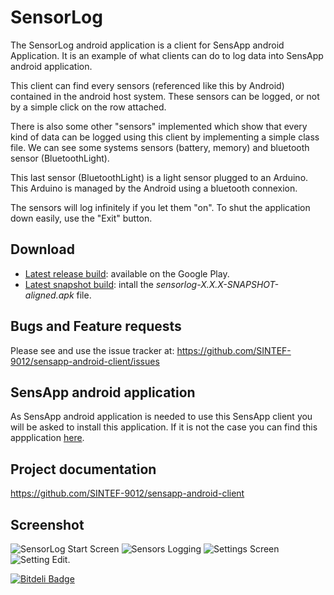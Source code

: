 SensorLog
============================

The SensorLog android application is a client for SensApp android Application. It is an example of what clients can do to log data into SensApp android application.

This client can find every sensors (referenced like this by Android) contained in the android host system. These sensors can be logged, or not by a simple click on the row attached.

There is also some other "sensors" implemented which show that every kind of data can be logged using this client by implementing a simple class file.
We can see some systems sensors (battery, memory) and bluetooth sensor (BluetoothLight).

This last sensor (BluetoothLight) is a light sensor plugged to an Arduino. This Arduino is managed by the Android using a bluetooth connexion.

The sensors will log infinitely if you let them "on". To shut the application down easily, use the "Exit" button.

Download
---------------------
* [Latest release build](https://play.google.com/store/apps/details?id=org.sensapp.android.sensappdroid.clientsamples.sensorlogger): available on the Google Play.
* [Latest snapshot build](http://build.thingml.org/job/Build%20SensApp%20Android/lastSuccessfulBuild/org.sensapp.android$sensappdroid-main/): intall the *sensorlog-X.X.X-SNAPSHOT-aligned.apk* file.

Bugs and Feature requests
-------------------------
Please see and use the issue tracker at: https://github.com/SINTEF-9012/sensapp-android-client/issues

SensApp android application
-------------------------
As SensApp android application is needed to use this SensApp client you will be asked to install this application. If it is not the case you can find this appplication [here](https://play.google.com/store/apps/details?id=org.sensapp.android.sensappdroid).

Project documentation
------------------------
https://github.com/SINTEF-9012/sensapp-android-client

Screenshot
-------------------------
![SensorLog Start Screen](https://raw.github.com/SINTEF-9012/sensapp-android-client/master/extra/screenshot/startscreen.png) ![Sensors Logging](https://raw.github.com/SINTEF-9012/sensapp-android-client/master/extra/screenshot/startedsensors.png) ![Settings Screen](https://raw.github.com/SINTEF-9012/sensapp-android-client/master/extra/screenshot/settingsscreen.png) ![Setting Edit](https://raw.github.com/SINTEF-9012/sensapp-android-client/master/extra/screenshot/settingedit.png).




[![Bitdeli Badge](https://d2weczhvl823v0.cloudfront.net/SINTEF-9012/sensapp-android-client/trend.png)](https://bitdeli.com/free "Bitdeli Badge")

